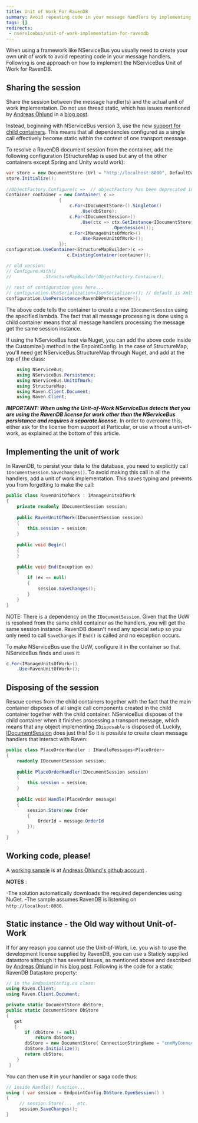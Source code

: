 ```yaml
---
title: Unit of Work For RavenDB
summary: Avoid repeating code in your message handlers by implementing the NServiceBus Unit of Work for RavenDB.
tags: []
redirects:
 - nservicebus/unit-of-work-implementation-for-ravendb
---
```


When using a framework like NServiceBus you usually need to create your own unit of work to avoid repeating code in your message handlers. Following is one approach on how to implement the NServiceBus Unit of Work for RavenDB.

## Sharing the session

Share the session between the message handler(s) and the actual unit of work implementation. Do not use thread static, which has issues mentioned by [Andreas Öhlund](http://andreasohlund.net/) in a [blog post](http://andreasohlund.net/2010/03/25/thread-static-caching-in-nservicebus/).

Instead, beginning with NServiceBus version 3, use the new [support for child containers](/nservicebus/containers/child-containers.md). This means that all dependencies configured as a single call effectively become static within the context of one transport message.

To resolve a RavenDB document session from the container, add the following configuration (StructureMap is used but any of the other containers except Spring and Unity would work):  

```C#
var store = new DocumentStore {Url = "http://localhost:8080", DefaultDatabase = "MyDatabase"};
store.Initialize();
 
//ObjectFactory.Configure(c =>  // objectFactory has been deprecated in structureMap
Container container = new Container( c => 
                    {
                        c.For<IDocumentStore>().Singleton()
                            .Use(dbStore);
                        c.For<IDocumentSession>()
                            .Use(ctx => ctx.GetInstance<IDocumentStore>()
                                        .OpenSession());
                        c.For<IManageUnitsOfWork>()
                            .Use<RavenUnitOfWork>();
                    });
configuration.UseContainer<StructureMapBuilder>(c =>
                       c.ExistingContainer(container));

// old version: 
// Configure.With()
//            .StructureMapBuilder(ObjectFactory.Container);
                       
// rest of contiguration goes here...
// configuration.UseSerialization<JsonSerializer>(); // default is XmlSerializer...
configuration.UsePersistence<RavenDBPersistence>();


```

The above code tells the container to create a new `IDocumentSession` using the specified lambda. The fact that all message processing is done using a child container means that all message handlers processing the message get the same session instance.

If using the NServiceBus host via Nuget, you can add the above code inside the Customize() method in the EnpointConfig. In the case of StructureMap, you'll need get NServiceBus.StructureMap through Nuget, and add at the top of the class:

```C#
    using NServiceBus;
    using NServiceBus.Persistence;
    using NServiceBus.UnitOfWork;
    using StructureMap;
    using Raven.Client.Document;
    using Raven.Client;


```

***IMPORTANT: When using the Unit-of-Work NServiceBus detects that you are using the RavenDB license for work other than the NServiceBus persistance and requires a separate license.***
In order to overcome this, either ask for the license from support at Particular, or use without a unit-of-work, as explained at the bottom of this article.

## Implementing the unit of work

In RavenDB, to persist your data to the database, you need to explicitly call `IDocumentSession.SaveChanges()`. To avoid making this call in all the handlers, add a unit of work implementation. This saves typing and prevents you from forgetting to make the call:


```C#
public class RavenUnitOfWork : IManageUnitsOfWork
{
    private readonly IDocumentSession session;
 
    public RavenUnitOfWork(IDocumentSession session)
    {
        this.session = session;
    }
 
    public void Begin()
    {
    }
 
    public void End(Exception ex)
    {
        if (ex == null)
        {
            session.SaveChanges();
        }
    }
}
```

NOTE: There is a dependency on the `IDocumentSession`. Given that the UoW is resolved from the same child container as the handlers, you will get the same session instance. RavenDB doesn't need any special setup so you only need to call `SaveChanges` if `End()` is called and no exception occurs.

To make NServiceBus use the UoW, configure it in the container so that NServiceBus finds and uses it:

```C#
c.For<IManageUnitsOfWork>()
    .Use<RavenUnitOfWork>();
```

## Disposing of the session

Rescue comes from the child containers together with the fact that the main container disposes of all single call components created in the child container together with the child container. NServiceBus disposes of the child container when it finishes processing a transport message, which means that any object implementing `IDisposable` is disposed of. Luckily, [IDocumentSession](https://github.com/ravendb/ravendb/blob/master/Raven.Client.Lightweight/IDocumentSession.cs) does just this! So it is possible to create clean message handlers that interact with Raven:

```C#
public class PlaceOrderHandler : IHandleMessages<PlaceOrder>
{
    readonly IDocumentSession session;
 
    public PlaceOrderHandler(IDocumentSession session)
    {
        this.session = session;
    }
 
    public void Handle(PlaceOrder message)
    {
        session.Store(new Order
        {
            OrderId = message.OrderId
        });
    }
}
```

## Working code, please!

A [working sample](https://github.com/andreasohlund/Blog/tree/master/RavenUnitOfWork) is at [Andreas Öhlund's github account](https://github.com/andreasohlund/) . 

**NOTES** :

-The solution automatically downloads the required dependencies using NuGet.
-The sample assumes RavenDB is listening on `http://localhost:8080`.

## Static instance - the Old way without Unit-of-Work
If for any reason you cannot use the Unit-of-Work, i.e. you wish to use the development license supplied by RavenDB, you can use a Staticly supplied datastore although it has several issues, as mentioned above and described by [Andreas Öhlund](http://andreasohlund.net/) in his [blog post](http://andreasohlund.net/2010/03/25/thread-static-caching-in-nservicebus/). Following is the code for a static RavenDB Datastore property:  

```C#
// in the EndpointConfig.cs class: 
using Raven.Client;
using Raven.Client.Document;

private static DocumentStore dbStore;
public static DocumentStore DbStore
{
   get
   {
       if (dbStore != null)
           return dbStore;
       dbStore = new DocumentStore{ ConnectionStringName = "cnnMyConnectionString" };
       dbStore.Initialize();
       return dbStore;
    }
 }

```
You can then use it in your handler or saga code thus:

```C#
// inside Handle() function...
using ( var session = EndpointConfig.DbStore.OpenSession() )
{
     // session.Store(...  etc. 
     session.SaveChanges();
}
```
